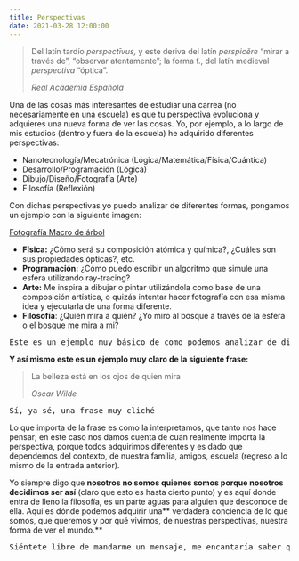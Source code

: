 ```yaml
---
title: Perspectivas
date: 2021-03-28 12:00:00
---
```

> Del latín tardío <em>perspectīvus,</em> y este deriva del latín <em>perspicĕre</em> “mirar a través de”, “observar atentamente”; la forma f., del latín medieval <em>perspectiva</em> “óptica”.</p>
>
> <cite>Real Academia Española</cite>

Una de las cosas más interesantes de estudiar una carrea (no necesariamente en una escuela) es que tu perspectiva evoluciona y adquieres una nueva forma de ver las cosas. Yo, por ejemplo, a lo largo de mis estudios (dentro y fuera de la escuela) he adquirido diferentes perspectivas:

- Nanotecnología/Mecatrónica (Lógica/Matemática/Física/Cuántica)
- Desarrollo/Programación (Lógica)
- Dibujo/Diseño/Fotografía (Arte)
- Filosofía (Reflexión)

Con dichas perspectivas yo puedo analizar de diferentes formas, pongamos un ejemplo con la siguiente imagen:

<blog-img src="pexels-235615.jpg">
	<a href="https://www.pexels.com/es-es/foto/fotografia-macro-de-arbol-235615/" target="_blank" rel="noopener noreferrer nofollow">Fotografía Macro de árbol</a>
</blog-img>

- **Física:** ¿Cómo será su composición atómica y química?, ¿Cuáles son sus propiedades ópticas?, etc.
- **Programación:** ¿Cómo puedo escribir un algoritmo que simule una esfera utilizando ray-tracing?
- **Arte:** Me inspira a dibujar o pintar utilizándola como base de una composición artística, o quizás intentar hacer fotografía con esa misma idea y ejecutarla de una forma diferente.
- **Filosofía**: ¿Quién mira a quién? ¿Yo miro al bosque a través de la esfera o el bosque me mira a mi?

<pre>
Este es un ejemplo muy básico de como podemos analizar de diferentes formas, en este caso, la misma imagen
</pre>

**Y así mismo este es un ejemplo muy claro de la siguiente frase:**

>La belleza está en los ojos de quien mira
>
> <cite>Oscar Wilde</cite>

<pre>Sí, ya sé, una frase muy cliché</pre>

Lo que importa de la frase es como la interpretamos, que tanto nos hace pensar; en este caso nos damos cuenta de cuan realmente importa la perspectiva, porque todos adquirimos diferentes y es dado que dependemos del contexto, de nuestra familia, amigos, escuela (regreso a lo mismo de la <blog-link to="cogito-ergo-sum">entrada anterior</blog-link>).

Yo siempre digo que **nosotros no somos quienes somos porque nosotros decidimos ser así** (claro que esto es hasta cierto punto) y es aquí donde entra de lleno la filosofía, es un parte aguas para alguien que desconoce de ella. Aquí es dónde podemos adquirir una** verdadera conciencia de lo que somos, que queremos y por qué vivimos, de nuestras perspectivas, nuestra forma de ver el mundo.**

<pre>
Siéntete libre de mandarme un mensaje, me encantaría saber que es lo que piensas y ojalá esta entrada haya evolucionado tu perspectiva.
</pre>